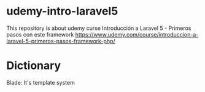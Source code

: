 # udemy-intro-laravel5
This repository is about udemy curse Introducción a Laravel 5 - Primeros pasos con este framework https://www.udemy.com/course/introduccion-a-laravel-5-primeros-pasos-framework-php/

# Dictionary
Blade: It's template system
